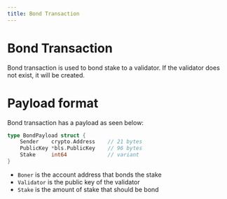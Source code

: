 ```yaml
---
title: Bond Transaction
---
```


# Bond Transaction

Bond transaction is used to bond stake to a validator. If the validator does not exist, it will be
created.

# Payload format

Bond transaction has a payload as seen below:

```go
type BondPayload struct {
    Sender    crypto.Address    // 21 bytes
    PublicKey *bls.PublicKey    // 96 bytes
    Stake     int64             // variant
}
```

- `Boner` is the account address that bonds the stake
- `Validator` is the public key of the validator
- `Stake` is the amount of stake that should be bond
